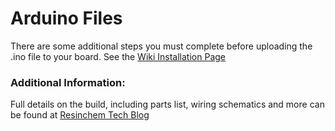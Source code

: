 # Arduino Files

There are some additional steps you must complete before uploading the .ino file to your board.  See the [Wiki Installation Page](https://github.com/Resinchem/LED-Matrix-Clock_WS2812b/wiki/Installation)

### Additional Information:
Full details on the build, including parts list, wiring schematics and more can be found at [Resinchem Tech Blog](https://resinchemtech.blogspot.com/2021/04/ws2812b-led-matrix-clock-scoreboard-and.html)

